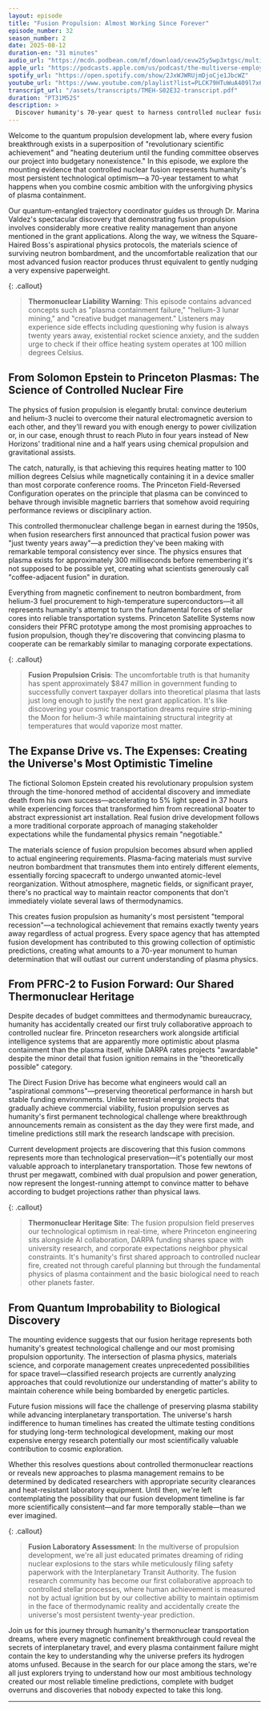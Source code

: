 ```yaml
---
layout: episode
title: "Fusion Propulsion: Almost Working Since Forever"
episode_number: 32
season_number: 2
date: 2025-08-12
duration-en: "31 minutes"
audio_url: "https://mcdn.podbean.com/mf/download/cevw25y5wp3xtgsc/multiverse-employee-handbook-s02e32-fusion-propulsion-almost-working-since-forever.mp3"
apple_url: "https://podcasts.apple.com/us/podcast/the-multiverse-employee-handbook/id1764134739"
spotify_url: "https://open.spotify.com/show/2JxWJWRUjmDjoCje1JbcWZ"
youtube_url: "https://www.youtube.com/playlist?list=PLCK79HTuWuA409l7x6iRN_icn0xZFzamp"
transcript_url: "/assets/transcripts/TMEH-S02E32-transcript.pdf"
duration: "PT31M52S"
description: >
  Discover humanity's 70-year quest to harness controlled nuclear fusion for space propulsion, where the gap between The Expanse's convenient Epstein Drive and Princeton's actual plasma physics laboratory represents the difference between cosmic elevator rides and heating deuterium to disappointment for 300 milliseconds. This thermonuclear corporate comedy reveals why fusion researchers have been confidently predicting practical space propulsion is just twenty years away since the Eisenhower administration.
---
```


Welcome to the quantum propulsion development lab, where every fusion breakthrough exists in a superposition of "revolutionary scientific achievement" and "heating deuterium until the funding committee observes our project into budgetary nonexistence." In this episode, we explore the mounting evidence that controlled nuclear fusion represents humanity's most persistent technological optimism—a 70-year testament to what happens when you combine cosmic ambition with the unforgiving physics of plasma containment.

Our quantum-entangled trajectory coordinator guides us through Dr. Marina Valdez's spectacular discovery that demonstrating fusion propulsion involves considerably more creative reality management than anyone mentioned in the grant applications. Along the way, we witness the Square-Haired Boss's aspirational physics protocols, the materials science of surviving neutron bombardment, and the uncomfortable realization that our most advanced fusion reactor produces thrust equivalent to gently nudging a very expensive paperweight.

{: .callout}
> **Thermonuclear Liability Warning**: This episode contains advanced concepts such as "plasma containment failure," "helium-3 lunar mining," and "creative budget management." Listeners may experience side effects including questioning why fusion is always twenty years away, existential rocket science anxiety, and the sudden urge to check if their office heating system operates at 100 million degrees Celsius.

## From Solomon Epstein to Princeton Plasmas: The Science of Controlled Nuclear Fire

The physics of fusion propulsion is elegantly brutal: convince deuterium and helium-3 nuclei to overcome their natural electromagnetic aversion to each other, and they'll reward you with enough energy to power civilization or, in our case, enough thrust to reach Pluto in four years instead of New Horizons' traditional nine and a half years using chemical propulsion and gravitational assists.

The catch, naturally, is that achieving this requires heating matter to 100 million degrees Celsius while magnetically containing it in a device smaller than most corporate conference rooms. The Princeton Field-Reversed Configuration operates on the principle that plasma can be convinced to behave through invisible magnetic barriers that somehow avoid requiring performance reviews or disciplinary action.

This controlled thermonuclear challenge began in earnest during the 1950s, when fusion researchers first announced that practical fusion power was "just twenty years away"—a prediction they've been making with remarkable temporal consistency ever since. The physics ensures that plasma exists for approximately 300 milliseconds before remembering it's not supposed to be possible yet, creating what scientists generously call "coffee-adjacent fusion" in duration.

Everything from magnetic confinement to neutron bombardment, from helium-3 fuel procurement to high-temperature superconductors—it all represents humanity's attempt to turn the fundamental forces of stellar cores into reliable transportation systems. Princeton Satellite Systems now considers their PFRC prototype among the most promising approaches to fusion propulsion, though they're discovering that convincing plasma to cooperate can be remarkably similar to managing corporate expectations.

{: .callout}
> **Fusion Propulsion Crisis**: The uncomfortable truth is that humanity has spent approximately $847 million in government funding to successfully convert taxpayer dollars into theoretical plasma that lasts just long enough to justify the next grant application. It's like discovering your cosmic transportation dreams require strip-mining the Moon for helium-3 while maintaining structural integrity at temperatures that would vaporize most matter.

## The Expanse Drive vs. The Expenses: Creating the Universe's Most Optimistic Timeline

The fictional Solomon Epstein created his revolutionary propulsion system through the time-honored method of accidental discovery and immediate death from his own success—accelerating to 5% light speed in 37 hours while experiencing forces that transformed him from recreational boater to abstract expressionist art installation. Real fusion drive development follows a more traditional corporate approach of managing stakeholder expectations while the fundamental physics remain "negotiable."

The materials science of fusion propulsion becomes absurd when applied to actual engineering requirements. Plasma-facing materials must survive neutron bombardment that transmutes them into entirely different elements, essentially forcing spacecraft to undergo unwanted atomic-level reorganization. Without atmosphere, magnetic fields, or significant prayer, there's no practical way to maintain reactor components that don't immediately violate several laws of thermodynamics.

This creates fusion propulsion as humanity's most persistent "temporal recession"—a technological achievement that remains exactly twenty years away regardless of actual progress. Every space agency that has attempted fusion development has contributed to this growing collection of optimistic predictions, creating what amounts to a 70-year monument to human determination that will outlast our current understanding of plasma physics.

## From PFRC-2 to Fusion Forward: Our Shared Thermonuclear Heritage

Despite decades of budget committees and thermodynamic bureaucracy, humanity has accidentally created our first truly collaborative approach to controlled nuclear fire. Princeton researchers work alongside artificial intelligence systems that are apparently more optimistic about plasma containment than the plasma itself, while DARPA rates projects "awardable" despite the minor detail that fusion ignition remains in the "theoretically possible" category.

The Direct Fusion Drive has become what engineers would call an "aspirational commons"—preserving theoretical performance in harsh but stable funding environments. Unlike terrestrial energy projects that gradually achieve commercial viability, fusion propulsion serves as humanity's first permanent technological challenge where breakthrough announcements remain as consistent as the day they were first made, and timeline predictions still mark the research landscape with precision.

Current development projects are discovering that this fusion commons represents more than technological preservation—it's potentially our most valuable approach to interplanetary transportation. Those few newtons of thrust per megawatt, combined with dual propulsion and power generation, now represent the longest-running attempt to convince matter to behave according to budget projections rather than physical laws.

{: .callout}
> **Thermonuclear Heritage Site**: The fusion propulsion field preserves our technological optimism in real-time, where Princeton engineering sits alongside AI collaboration, DARPA funding shares space with university research, and corporate expectations neighbor physical constraints. It's humanity's first shared approach to controlled nuclear fire, created not through careful planning but through the fundamental physics of plasma containment and the basic biological need to reach other planets faster.

## From Quantum Improbability to Biological Discovery

The mounting evidence suggests that our fusion heritage represents both humanity's greatest technological challenge and our most promising propulsion opportunity. The intersection of plasma physics, materials science, and corporate management creates unprecedented possibilities for space travel—classified research projects are currently analyzing approaches that could revolutionize our understanding of matter's ability to maintain coherence while being bombarded by energetic particles.

Future fusion missions will face the challenge of preserving plasma stability while advancing interplanetary transportation. The universe's harsh indifference to human timelines has created the ultimate testing conditions for studying long-term technological development, making our most expensive energy research potentially our most scientifically valuable contribution to cosmic exploration.

Whether this resolves questions about controlled thermonuclear reactions or reveals new approaches to plasma management remains to be determined by dedicated researchers with appropriate security clearances and heat-resistant laboratory equipment. Until then, we're left contemplating the possibility that our fusion development timeline is far more scientifically consistent—and far more temporally stable—than we ever imagined.

{: .callout}
> **Fusion Laboratory Assessment**: In the multiverse of propulsion development, we're all just educated primates dreaming of riding nuclear explosions to the stars while meticulously filing safety paperwork with the Interplanetary Transit Authority. The fusion research community has become our first collaborative approach to controlled stellar processes, where human achievement is measured not by actual ignition but by our collective ability to maintain optimism in the face of thermodynamic reality and accidentally create the universe's most persistent twenty-year prediction.

Join us for this journey through humanity's thermonuclear transportation dreams, where every magnetic confinement breakthrough could reveal the secrets of interplanetary travel, and every plasma containment failure might contain the key to understanding why the universe prefers its hydrogen atoms unfused. Because in the search for our place among the stars, we're all just explorers trying to understand how our most ambitious technology created our most reliable timeline predictions, complete with budget overruns and discoveries that nobody expected to take this long.

---
